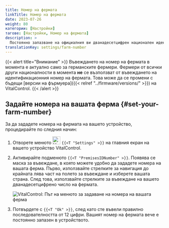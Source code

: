 ```yaml
---
title: Номер на фермата
linkTitle: Номер на фермата
date: 2023-07-26
weight: 80
категории: [Настройки]
тагове: [Настройки, Номер на фермата]
description: >
  Постоянно запазване на официалния ви дванадесетцифрен национален идентификационен номер на фермата в устройството VitalControl.
translationKey: settings/farm-number
---
```

{{< alert title="Внимание" >}}
Въвеждането на номер на фермата в момента е актуално само за германските фермери. Фермери от всички други националности в момента **не** се възползват от въвеждането на идентификационния номер на фермата. Това може да се промени с бъдещи [версии на фърмуера]({{< relref "../firmware/versions/" >}}) на VitalControl.
{{< /alert >}}

## Задайте номера на вашата ферма {#set-your-farm-number}

За да зададете номера на фирмата на вашето устройство, процедирайте по следния начин:

1. Отворете менюто <img src="/icons/gear.svg" width="25" align="bottom" alt="Настройки" /> `{{<T "Settings" >}}` на главния екран на вашето устройство VitalControl.

2. Активирайте подменюто `{{<T "PremisesIDNumber" >}}`. Появява се маска за въвеждане, в която можете удобно да зададете номера на вашата ферма. Първо, използвайте стрелките за навигация до крайната лява част на полето за въвеждане и изберете вашата страна. След това, използвайте стрелките за въвеждане на вашето дванадесетцифрено число на фермата.

   ![VitalControl: Път на менюто за задаване на номера на вашата ферма](../images/farm-number.png "Задаване на номера на вашата ферма")

3. Потвърдете с `{{<T "Ok" >}}`, след като сте въвели правилно последователността от 12 цифри. Вашият номер на фермата вече е постоянно запазен в устройството.
